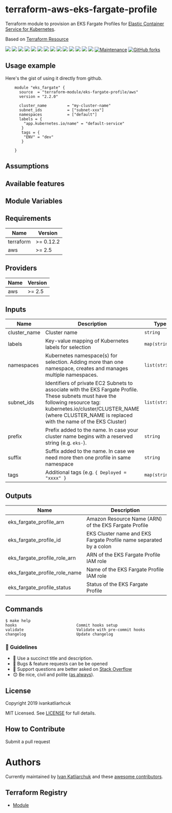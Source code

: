# terraform-aws-eks-fargate-profile

Terraform module to provision an EKS Fargate Profiles for [Elastic Container Service for Kubernetes](https://aws.amazon.com/eks/).

Based on [Terraform Resource](https://www.terraform.io/docs/providers/aws/r/eks_fargate_profile.html)

[![](https://img.shields.io/github/license/terraform-module/terraform-aws-eks-fargate-profile)](https://github.com/terraform-module/terraform-aws-eks-fargate-profile)
![](https://img.shields.io/github/v/tag/terraform-module/terraform-aws-eks-fargate-profile)
[![](https://img.shields.io/github/workflow/status/terraform-module/terraform-aws-eks-fargate-profile/commit-check/master)](https://github.com/terraform-module/terraform-aws-eks-fargate-profile/actions?query=is%3Acompleted)
![](https://github.com/terraform-module/terraform-aws-eks-fargate-profile/workflows/commit-check/badge.svg)
![](https://github.com/terraform-module/terraform-aws-eks-fargate-profile/workflows/Labeler/badge.svg)
![](https://img.shields.io/issues/github/terraform-module/terraform-aws-eks-fargate-profile)
![](https://img.shields.io/github/issues/terraform-module/terraform-aws-eks-fargate-profile)
![](https://img.shields.io/github/issues-closed/terraform-module/terraform-aws-eks-fargate-profile)
[![](https://img.shields.io/github/languages/code-size/terraform-module/terraform-aws-eks-fargate-profile)](https://github.com/terraform-module/terraform-aws-eks-fargate-profile)
[![](https://img.shields.io/github/repo-size/terraform-module/terraform-aws-eks-fargate-profile)](https://github.com/terraform-module/terraform-aws-eks-fargate-profile)
![](https://img.shields.io/github/languages/top/terraform-module/terraform-aws-eks-fargate-profile?color=green&logo=terraform&logoColor=blue)
![](https://img.shields.io/github/commit-activity/m/terraform-module/terraform-aws-eks-fargate-profile)
![](https://img.shields.io/github/contributors/terraform-module/terraform-aws-eks-fargate-profile)
![](https://img.shields.io/github/last-commit/terraform-module/terraform-aws-eks-fargate-profile)
[![Maintenance](https://img.shields.io/badge/Maintenu%3F-oui-green.svg)](https://GitHub.com/terraform-module/terraform-aws-eks-fargate-profile/graphs/commit-activity)
[![GitHub forks](https://img.shields.io/github/forks/terraform-module/terraform-aws-eks-fargate-profile.svg?style=social&label=Fork)](https://github.com/terraform-module/terraform-aws-eks-fargate-profile)


## Usage example

Here's the gist of using it directly from github.

```hcl
    module "eks_fargate" {
      source  = "terraform-module/eks-fargate-profile/aws"
      version = "2.2.0"

      cluster_name         = "my-cluster-name"
      subnet_ids           = ["subnet-xxx"]
      namespaces           = ["default"]
      labels = {
        "app.kubernetes.io/name" = "default-service"
       }
       tags = {
        "ENV" = "dev"
       }

    }
```

## Assumptions

## Available features

## Module Variables

<!-- BEGINNING OF PRE-COMMIT-TERRAFORM DOCS HOOK -->
## Requirements

| Name | Version |
|------|---------|
| terraform | >= 0.12.2 |
| aws | >= 2.5 |

## Providers

| Name | Version |
|------|---------|
| aws | >= 2.5 |

## Inputs

| Name | Description | Type | Default | Required |
|------|-------------|------|---------|:--------:|
| cluster\_name | Cluster name | `string` | n/a | yes |
| labels | Key-value mapping of Kubernetes labels for selection | `map(string)` | `{}` | no |
| namespaces | Kubernetes namespace(s) for selection.  Adding more than one namespace, creates and manages multiple namespaces. | `list(string)` | n/a | yes |
| subnet\_ids | Identifiers of private EC2 Subnets to associate with the EKS Fargate Profile. These subnets must have the following resource tag: kubernetes.io/cluster/CLUSTER\_NAME (where CLUSTER\_NAME is replaced with the name of the EKS Cluster) | `list(string)` | n/a | yes |
| prefix | Prefix added to the name. In case your cluster name begins with a reserved string (e.g. `eks-`). | `string` | `""` | no |
| suffix | Suffix added to the name. In case we need more then one profile in same namespace | `string` | `""` | no |
| tags | Additional tags (e.g. `{ Deployed = "xxxx" }` | `map(string)` | `{}` | no |

## Outputs

| Name | Description |
|------|-------------|
| eks\_fargate\_profile\_arn | Amazon Resource Name (ARN) of the EKS Fargate Profile |
| eks\_fargate\_profile\_id | EKS Cluster name and EKS Fargate Profile name separated by a colon |
| eks\_fargate\_profile\_role\_arn | ARN of the EKS Fargate Profile IAM role |
| eks\_fargate\_profile\_role\_name | Name of the EKS Fargate Profile IAM role |
| eks\_fargate\_profile\_status | Status of the EKS Fargate Profile |

<!-- END OF PRE-COMMIT-TERRAFORM DOCS HOOK -->

## Commands

<!-- START makefile-doc -->
```
$ make help
hooks                          Commit hooks setup
validate                       Validate with pre-commit hooks
changelog                      Update changelog
```
<!-- END makefile-doc -->

### :memo: Guidelines

 - :memo: Use a succinct title and description.
 - :bug: Bugs & feature requests can be be opened
 - :signal_strength: Support questions are better asked on [Stack Overflow](https://stackoverflow.com/)
 - :blush: Be nice, civil and polite ([as always](http://contributor-covenant.org/version/1/4/)).

## License

Copyright 2019 ivankatliarhcuk

MIT Licensed. See [LICENSE](./LICENSE) for full details.

## How to Contribute

Submit a pull request

# Authors

Currently maintained by [Ivan Katliarchuk](https://github.com/ivankatliarchuk) and these [awesome contributors](https://github.com/terraform-module/eks-fargate-profile/graphs/contributors).

## Terraform Registry

- [Module](https://registry.terraform.io/modules/terraform-module/eks-fargate-profile/aws)
